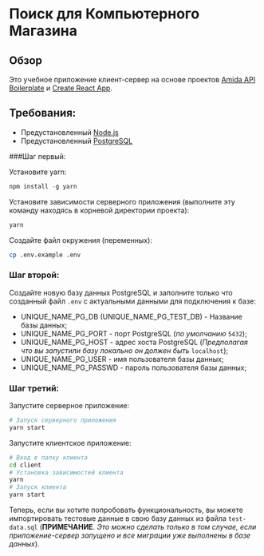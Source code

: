 # Поиск для Компьютерного Магазина

## Обзор

Это учебное приложение клиент-сервер на основе проектов [Amida API Boilerplate](https://github.com/amida-tech/api-boilerplate) и [Create React App](https://github.com/facebook/create-react-app).


## Требования:
 - Предустановленный [Node.js](https://nodejs.org/)
 - Предустановленный [PostgreSQL](https://www.postgresql.org/)

###Шаг первый:

Установите yarn:
```js
npm install -g yarn
```

Установите зависимости серверного приложения (выполните эту команду находясь в корневой директории проекта):
```sh
yarn
```

Создайте файл окружения (переменных):
```sh
cp .env.example .env
```

### Шаг второй:
Создайте новую базу данных PostgreSQL и заполните только что созданный файл `.env` с актуальными данными для подключения к базе: 
- UNIQUE_NAME_PG_DB (UNIQUE_NAME_PG_TEST_DB) - Название базы данных;
- UNIQUE_NAME_PG_PORT - порт PostgreSQL (*по умолчанию* `5432`);
- UNIQUE_NAME_PG_HOST - адрес хоста PostgreSQL (*Предполагая что вы запустили базу локально он должен быть* `localhost`);
- UNIQUE_NAME_PG_USER - имя пользователя базы данных;
- UNIQUE_NAME_PG_PASSWD - пароль пользователя базы данных;

### Шаг третий:

Запустите серверное приложение:
```sh
# Запуск серверного приложения
yarn start
```

Запустите клиентское приложение:
```sh
# Вход в папку клиента
cd client
# Установка зависимостей клиента
yarn
# Запуск клиента
yarn start
```

Теперь, если вы хотите попробовать функциональность, вы можете импортировать тестовые данные в свою базу данных из файла `test-data.sql`
(**ПРИМЕЧАНИЕ**. *Это можно сделать только в том случае, если приложение-сервер запущено и все миграции уже выполнены в базе данных*). 
